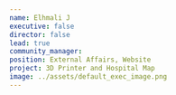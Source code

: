 ```yaml
---
name: Elhmali J
executive: false
director: false
lead: true
community_manager:   
position: External Affairs, Website
project: 3D Printer and Hospital Map
image: ../assets/default_exec_image.png
---
```

